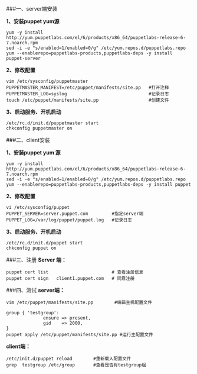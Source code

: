 ###一、server端安装

**1、安装puppet yum源**

    yum -y install http://yum.puppetlabs.com/el/6/products/x86_64/puppetlabs-release-6-7.noarch.rpm 
    sed -i -e "s/enabled=1/enabled=0/g" /etc/yum.repos.d/puppetlabs.repo 
    yum --enablerepo=puppetlabs-products,puppetlabs-deps -y install puppet-server 
   
**2、修改配置**

    vim /etc/sysconfig/puppetmaster 
    PUPPETMASTER_MANIFEST=/etc/puppet/manifests/site.pp   #打开注释
    PUPPETMASTER_LOG=syslog                               #记录日志
    touch /etc/puppet/manifests/site.pp                   #创建文件

**3、启动服务、开机启动**

    /etc/rc.d/init.d/puppetmaster start 
    chkconfig puppetmaster on 
 
###二、client安装

**1、安装puppet yum 源**

    yum -y install http://yum.puppetlabs.com/el/6/products/x86_64/puppetlabs-release-6-7.noarch.rpm 
    sed -i -e "s/enabled=1/enabled=0/g" /etc/yum.repos.d/puppetlabs.repo 
    yum --enablerepo=puppetlabs-products,puppetlabs-deps -y install puppet

**2、修改配置**
  
    vi /etc/sysconfig/puppet 
    PUPPET_SERVER=server.puppet.com         #指定server端
    PUPPET_LOG=/var/log/puppet/puppet.log   #记录日志
**3、启动服务、开机启动**

    /etc/rc.d/init.d/puppet start 
    chkconfig puppet on 
  
###三、注册
**Server 端：** 

    puppet cert list                        # 查看注册信息
    puppet cert sign   client1.puppet.com   # 同意注册
###四、测试
**server端：**

    vim /etc/puppet/manifests/site.pp        #编辑主机配置文件
      
    group { 'testgroup':
                  ensure => present,
                  gid    => 2000,
    }
    puppet apply /etc/puppet/manifests/site.pp #运行主配置文件
**client端：**

    /etc/init.d/puppet reload        #重新载入配置文件
    grep  testgroup /etc/group       #查看是否有testgroup组

